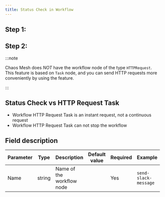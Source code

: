 ```yaml
---
title: Status Check in Workflow
---
```




## Step 1: 

## Step 2: 


:::note

Chaos Mesh does *NOT* have the workflow node of the type `HTTPRequest`. This feature is based on `Task` node, and you can send HTTP requests more conveniently by using the feature.

:::

## Status Check vs HTTP Request Task

- Workflow HTTP Request Task is an instant request, not a continuous request
- Workflow HTTP Request Task can not stop the workflow

## Field description

| Parameter | Type | Description | Default value | Required | Example |
| --- | --- | --- | --- | --- | --- |
| Name | string | Name of the workflow node |  | Yes | `send-slack-message` |
